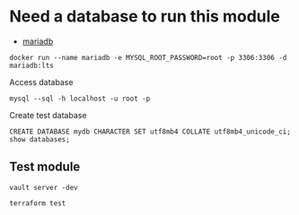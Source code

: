 # Need a database to run this module

- [mariadb](https://hub.docker.com/_/mariadb)

```
docker run --name mariadb -e MYSQL_ROOT_PASSWORD=root -p 3306:3306 -d mariadb:lts
```

Access database

```
mysql --sql -h localhost -u root -p
```

Create test database 

```
CREATE DATABASE mydb CHARACTER SET utf8mb4 COLLATE utf8mb4_unicode_ci;
show databases; 
```

## Test module

```
vault server -dev

terraform test
```
